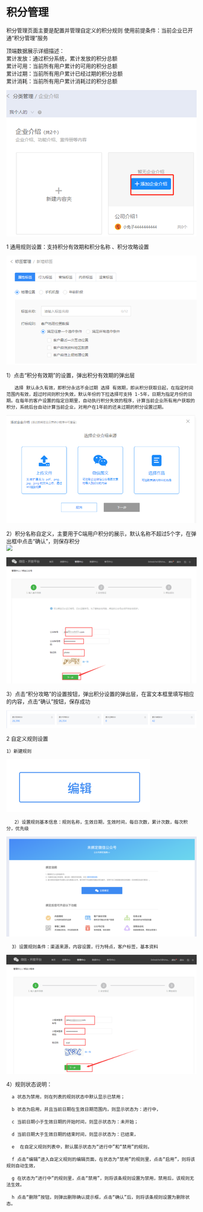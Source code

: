 # 积分管理

积分管理页面主要是配置并管理自定义的积分规则 使用前提条件：当前企业已开通“积分管理”服务

顶端数据展示详细描述：   
累计发放：通过积分系统，累计发放的积分总额  
累计可用：当前所有用户累计的可用的积分总额  
累计过期：当前所有用户累计已经过期的积分总额  
累计消耗：当前所有用户累计消耗过的积分总额

![](../.gitbook/assets/image%20%28241%29.png)

1 通用规则设置：支持积分有效期和积分名称 、积分攻略设置

![](../.gitbook/assets/image%20%28154%29.png)

1）点击“积分有效期”的设置，弹出积分有效期的弹出层

       选择 默认永久有效，即积分永远不会过期 选择 有效期，即从积分获取日起，在指定时间范围内有效，超过时间则积分失效，默认年份的下拉选择可支持 1-5年，日期为指定月份的日期。在每年的客户设置的指定日期里，自动执行积分失效的程序，计算当前企业所有用户获取的积分，系统后台自动计算当前企业，对用户在1年前的还未过期的积分设置过期。

![](../.gitbook/assets/image%20%28353%29.png)



2）积分名称自定义，主要用于C端用户积分的展示，默认名称不超过5个字，在弹出框中点击“确认”，则保存积分  
![](http://wiki.tuzhanai.com/download/attachments/29310876/image2019-11-26_20-11-25.png?version=1&modificationDate=1574908707000&api=v2)

![](../.gitbook/assets/image%20%28106%29.png)

3）点击“积分攻略”的设置按钮，弹出积分设置的弹出层，在富文本框里填写相应的内容，点击“确认”按钮，保存成功

![](../.gitbook/assets/image%20%28296%29.png)

 2  自定义规则设置 

    1）新建规则

![](../.gitbook/assets/image%20%28227%29.png)

       2）设置规则基本信息：规则名称，生效日期，生效时间，每日次数，累计次数，每次积分，优先级

![](../.gitbook/assets/image%20%28242%29.png)

      3）设置规则条件：渠道来源，内容设置，行为特点，客户标签，基本资料

![](../.gitbook/assets/image%20%2857%29.png)

4）规则状态说明： 

      a 状态为禁用，则在列表的规则状态中默认显示已禁用；

      b 状态为启用，并且当前日期在生效日期范围内，则显示状态为：进行中，

      c 当前日期小于生效日期的开始时间，则显示状态为：未开始；

      d 当前日期大于生效日期的结束时间，则显示状态为：已结束，

      e  在自定义规则列表中，默认展示状态为“进行中”和“禁用”的规则，

      f 点击“编辑”进入自定义规则的编辑页面，在状态为“禁用”的规则里，点击“启用”，则将该规则自动生效，

      g 在状态为“进行中”的规则里，点击“禁用”，则将该条规则设置为禁用，禁用后，该规则无法生效。

      h 点击“删除”按钮，则弹出删除确认提示框，点击“确认”后，则将该条规则设置为删除状态。









